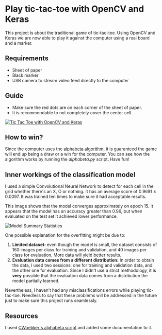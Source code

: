 # Play tic-tac-toe with OpenCV and Keras
This project is about the traditional game of tic-tac-toe. Using OpenCV and Keras we are now able to play it
against the computer using a real board and a marker.

## Requirements
- Sheet of paper
- Black marker
- USB camera to stream video feed directly to the computer

## Guide
- Make sure the red dots are on each corner of the sheet of paper.
- It is recommendable to not completely cover the center cell.


[![Tic Tac Toe with OpenCV and Keras](data/thumbnail.png)](https://www.youtube.com/watch?v=u0T6KRTXdio "Tic Tac Toe with OpenCV and Keras")


## How to win?
Since the computer uses the [alphabeta algorithm](https://en.wikipedia.org/wiki/Alpha%E2%80%93beta_pruning), it is
guaranteed the game will end up being a draw or a win for the computer. You can see how the algorithm works by running
the *alphabeta.py* script. Have fun!

## Inner workings of the classification model

I used a simple Convolutional Neural Network to detect for each cell in the grid
whether there's an X, O or nothing. It has an average score of 0.9691 ± 0.0097.
It was trained ten times to make sure it had acceptable results.

This image shows that the model converges approximately on epoch 15. It appears
that the model has an accuracy greater than 0.96, but when evaluated on the test
set it achieved lower performance.


![Model Summary Statistics](data/summary.png)


One possible explanation for the overfitting might be due to:
1. **Limited dataset:** even though the model is small, the dataset consists
of 160 images per class for training and validation, and 40 images per class
for evaluation. More data will yield better results.
2. **Evaluation data comes from a different distribution:** In order to obtain
the data, I used two sessions: one for training and validation data, and the
other one for evaluation. Since I didn't use a strict methodology, it is
**very** possible that the evaluation data  comes from a distribution the model
partially learned.


Nevertheless, I haven't had any misclassifications errors while playing
tic-tac-toe. Needless to say that these problems will be addressed in the
future just to make sure this project runs seamlessly.

## Resources
I used [CWoebker's alphabeta script](https://cwoebker.com/posts/tic-tac-toe) and added some documentation to it.
